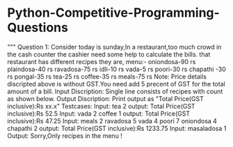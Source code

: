 # Python-Competitive-Programming-Questions
"""
Question 1:
 Consider today is sunday,In a restaurant,too much crowd in the cash counter the cashier need some help to calculate the bills.
that restaurant has different recipes they are,
menu:-
oniondosa-90 rs
plaindosa-40 rs
ravadosa-75 rs
idli-10 rs
vada-5 rs
poori-30 rs
chapathi -30 rs
pongal-35 rs
tea-25 rs
coffee-35 rs
meals-75 rs
Note: Price details discripted above is without GST.You need add 5 precent of GST for the total amount of a bill.
Input Discription:
Single line consists of recipes with count as shown below.
Output Discription:
Print output as "Total Price(GST inclusive):Rs xx.x"
Testcases:
Input:
tea 2
output:
Total Price(GST inclusive):Rs  52.5
Input:
vada 2 coffee 1
output:
Total Price(GST inclusive):Rs  47.25
Input:
meals 2 ravadosa 5 vada 4 poori 7 oniondosa 4 chapathi 2
output:
Total Price(GST inclusive):Rs  1233.75
Input:
masaladosa 1
Output:
Sorry,Only recipes in the menu !

